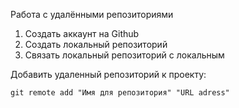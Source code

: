Работа с удалёнными репозиториями

1. Создать аккаунт на Github
2. Создать локальный репозиторий
3. Связать локальный репозиторий с локальным

Добавить удаленный репозиторий к проекту:
```
git remote add "Имя для репозитория" "URL adress"
```
